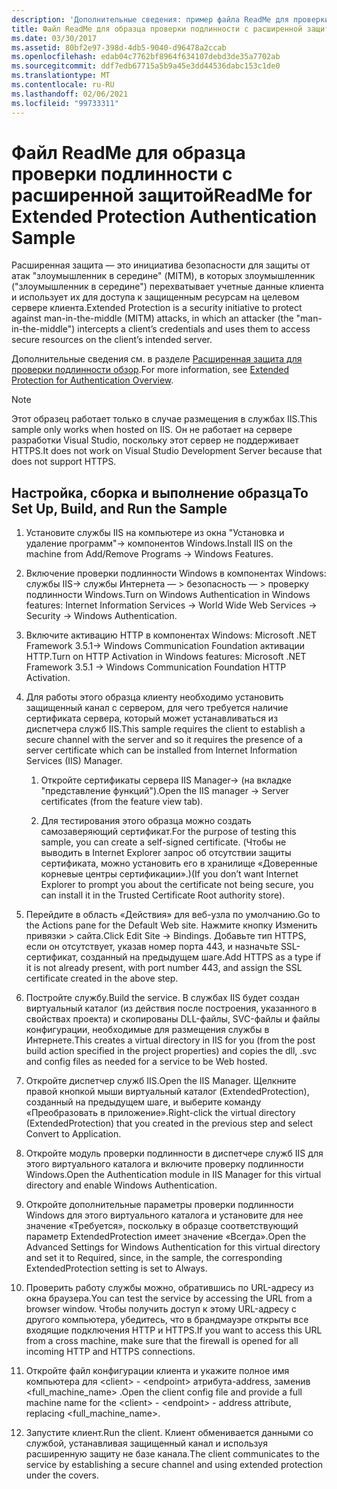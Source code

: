 ```yaml
---
description: 'Дополнительные сведения: пример файла ReadMe для проверки подлинности расширенной защиты'
title: Файл ReadMe для образца проверки подлинности с расширенной защитой
ms.date: 03/30/2017
ms.assetid: 80bf2e97-398d-4db5-9040-d96478a2ccab
ms.openlocfilehash: edab04c7762bf8964f634107debd3de35a7702ab
ms.sourcegitcommit: ddf7edb67715a5b9a45e3dd44536dabc153c1de0
ms.translationtype: MT
ms.contentlocale: ru-RU
ms.lasthandoff: 02/06/2021
ms.locfileid: "99733311"
---
```

# <a name="readme-for-extended-protection-authentication-sample"></a><span data-ttu-id="fb3df-103">Файл ReadMe для образца проверки подлинности с расширенной защитой</span><span class="sxs-lookup"><span data-stu-id="fb3df-103">ReadMe for Extended Protection Authentication Sample</span></span>

<span data-ttu-id="fb3df-104">Расширенная защита — это инициатива безопасности для защиты от атак "злоумышленник в середине" (MITM), в которых злоумышленник ("злоумышленник в середине") перехватывает учетные данные клиента и использует их для доступа к защищенным ресурсам на целевом сервере клиента.</span><span class="sxs-lookup"><span data-stu-id="fb3df-104">Extended Protection is a security initiative to protect against man-in-the-middle (MITM) attacks, in which an attacker (the "man-in-the-middle") intercepts a client’s credentials and uses them to access secure resources on the client’s intended server.</span></span>

<span data-ttu-id="fb3df-105">Дополнительные сведения см. в разделе [Расширенная защита для проверки подлинности обзор](extended-protection-for-authentication-overview.md).</span><span class="sxs-lookup"><span data-stu-id="fb3df-105">For more information, see [Extended Protection for Authentication Overview](extended-protection-for-authentication-overview.md).</span></span>

> [!NOTE]
> <span data-ttu-id="fb3df-106">Этот образец работает только в случае размещения в службах IIS.</span><span class="sxs-lookup"><span data-stu-id="fb3df-106">This sample only works when hosted on IIS.</span></span> <span data-ttu-id="fb3df-107">Он не работает на сервере разработки Visual Studio, поскольку этот сервер не поддерживает HTTPS.</span><span class="sxs-lookup"><span data-stu-id="fb3df-107">It does not work on Visual Studio Development Server because that does not support HTTPS.</span></span>

## <a name="to-set-up-build-and-run-the-sample"></a><span data-ttu-id="fb3df-108">Настройка, сборка и выполнение образца</span><span class="sxs-lookup"><span data-stu-id="fb3df-108">To Set Up, Build, and Run the Sample</span></span>

1. <span data-ttu-id="fb3df-109">Установите службы IIS на компьютере из окна "Установка и удаление программ"-> компонентов Windows.</span><span class="sxs-lookup"><span data-stu-id="fb3df-109">Install IIS on the machine from Add/Remove Programs -> Windows Features.</span></span>

2. <span data-ttu-id="fb3df-110">Включение проверки подлинности Windows в компонентах Windows: службы IIS-> службы Интернета — > безопасность — > проверку подлинности Windows.</span><span class="sxs-lookup"><span data-stu-id="fb3df-110">Turn on Windows Authentication in Windows features: Internet Information Services -> World Wide Web Services -> Security -> Windows Authentication.</span></span>

3. <span data-ttu-id="fb3df-111">Включите активацию HTTP в компонентах Windows: Microsoft .NET Framework 3.5.1-> Windows Communication Foundation активации HTTP.</span><span class="sxs-lookup"><span data-stu-id="fb3df-111">Turn on HTTP Activation in Windows features: Microsoft .NET Framework 3.5.1 -> Windows Communication Foundation HTTP Activation.</span></span>

4. <span data-ttu-id="fb3df-112">Для работы этого образца клиенту необходимо установить защищенный канал с сервером, для чего требуется наличие сертификата сервера, который может устанавливаться из диспетчера служб IIS.</span><span class="sxs-lookup"><span data-stu-id="fb3df-112">This sample requires the client to establish a secure channel with the server and so it requires the presence of a server certificate which can be installed from Internet Information Services (IIS) Manager.</span></span>

    1. <span data-ttu-id="fb3df-113">Откройте сертификаты сервера IIS Manager-> (на вкладке "представление функций").</span><span class="sxs-lookup"><span data-stu-id="fb3df-113">Open the IIS manager -> Server certificates (from the feature view tab).</span></span>

    2. <span data-ttu-id="fb3df-114">Для тестирования этого образца можно создать самозаверяющий сертификат.</span><span class="sxs-lookup"><span data-stu-id="fb3df-114">For the purpose of testing this sample, you can create a self-signed certificate.</span></span> <span data-ttu-id="fb3df-115">(Чтобы не выводить в Internet Explorer запрос об отсутствии защиты сертификата, можно установить его в хранилище «Доверенные корневые центры сертификации».)</span><span class="sxs-lookup"><span data-stu-id="fb3df-115">(If you don’t want Internet Explorer to prompt you about the certificate not being secure, you can install it in the Trusted Certificate Root authority store).</span></span>

5. <span data-ttu-id="fb3df-116">Перейдите в область «Действия» для веб-узла по умолчанию.</span><span class="sxs-lookup"><span data-stu-id="fb3df-116">Go to the Actions pane for the Default Web site.</span></span> <span data-ttu-id="fb3df-117">Нажмите кнопку Изменить привязки > сайта.</span><span class="sxs-lookup"><span data-stu-id="fb3df-117">Click Edit Site -> Bindings.</span></span> <span data-ttu-id="fb3df-118">Добавьте тип HTTPS, если он отсутствует, указав номер порта 443, и назначьте SSL-сертификат, созданный на предыдущем шаге.</span><span class="sxs-lookup"><span data-stu-id="fb3df-118">Add HTTPS as a type if it is not already present, with port number 443, and assign the SSL certificate created in the above step.</span></span>

6. <span data-ttu-id="fb3df-119">Постройте службу.</span><span class="sxs-lookup"><span data-stu-id="fb3df-119">Build the service.</span></span> <span data-ttu-id="fb3df-120">В службах IIS будет создан виртуальный каталог (из действия после построения, указанного в свойствах проекта) и скопированы DLL-файлы, SVC-файлы и файлы конфигурации, необходимые для размещения службы в Интернете.</span><span class="sxs-lookup"><span data-stu-id="fb3df-120">This creates a virtual directory in IIS for you (from the post build action specified in the project properties) and copies the dll, .svc and config files as needed for a service to be Web hosted.</span></span>

7. <span data-ttu-id="fb3df-121">Откройте диспетчер служб IIS.</span><span class="sxs-lookup"><span data-stu-id="fb3df-121">Open the IIS Manager.</span></span> <span data-ttu-id="fb3df-122">Щелкните правой кнопкой мыши виртуальный каталог (ExtendedProtection), созданный на предыдущем шаге, и выберите команду «Преобразовать в приложение».</span><span class="sxs-lookup"><span data-stu-id="fb3df-122">Right-click the virtual directory (ExtendedProtection) that you created in the previous step and select Convert to Application.</span></span>

8. <span data-ttu-id="fb3df-123">Откройте модуль проверки подлинности в диспетчере служб IIS для этого виртуального каталога и включите проверку подлинности Windows.</span><span class="sxs-lookup"><span data-stu-id="fb3df-123">Open the Authentication module in IIS Manager for this virtual directory and enable Windows Authentication.</span></span>

9. <span data-ttu-id="fb3df-124">Откройте дополнительные параметры проверки подлинности Windows для этого виртуального каталога и установите для нее значение «Требуется», поскольку в образце соответствующий параметр ExtendedProtection имеет значение «Всегда».</span><span class="sxs-lookup"><span data-stu-id="fb3df-124">Open the Advanced Settings for Windows Authentication for this virtual directory and set it to Required, since, in the sample, the corresponding ExtendedProtection setting is set to Always.</span></span>

10. <span data-ttu-id="fb3df-125">Проверить работу службы можно, обратившись по URL-адресу из окна браузера.</span><span class="sxs-lookup"><span data-stu-id="fb3df-125">You can test the service by accessing the URL from a browser window.</span></span> <span data-ttu-id="fb3df-126">Чтобы получить доступ к этому URL-адресу с другого компьютера, убедитесь, что в брандмауэре открыты все входящие подключения HTTP и HTTPS.</span><span class="sxs-lookup"><span data-stu-id="fb3df-126">If you want to access this URL from a cross machine, make sure that the firewall is opened for all incoming HTTP and HTTPS connections.</span></span>

11. <span data-ttu-id="fb3df-127">Откройте файл конфигурации клиента и укажите полное имя компьютера для \<client>  -  \<endpoint> атрибута-address, заменив \<full_machine_name> .</span><span class="sxs-lookup"><span data-stu-id="fb3df-127">Open the client config file and provide a full machine name for the \<client> - \<endpoint> - address attribute, replacing \<full_machine_name>.</span></span>

12. <span data-ttu-id="fb3df-128">Запустите клиент.</span><span class="sxs-lookup"><span data-stu-id="fb3df-128">Run the client.</span></span> <span data-ttu-id="fb3df-129">Клиент обменивается данными со службой, устанавливая защищенный канал и используя расширенную защиту не базе канала.</span><span class="sxs-lookup"><span data-stu-id="fb3df-129">The client communicates to the service by establishing a secure channel and using extended protection under the covers.</span></span>
